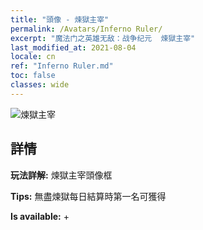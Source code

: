 ```yaml
---
title: "頭像 - 煉獄主宰"
permalink: /Avatars/Inferno Ruler/
excerpt: "魔法门之英雄无敌：战争纪元  煉獄主宰"
last_modified_at: 2021-08-04
locale: cn
ref: "Inferno Ruler.md"
toc: false
classes: wide
---
```

 ![煉獄主宰](/images/a/avatarFrame_58.png)

## 詳情

 **玩法詳解:** 煉獄主宰頭像框 

 **Tips:** 無盡煉獄每日結算時第一名可獲得 

 **Is available:**  + 

